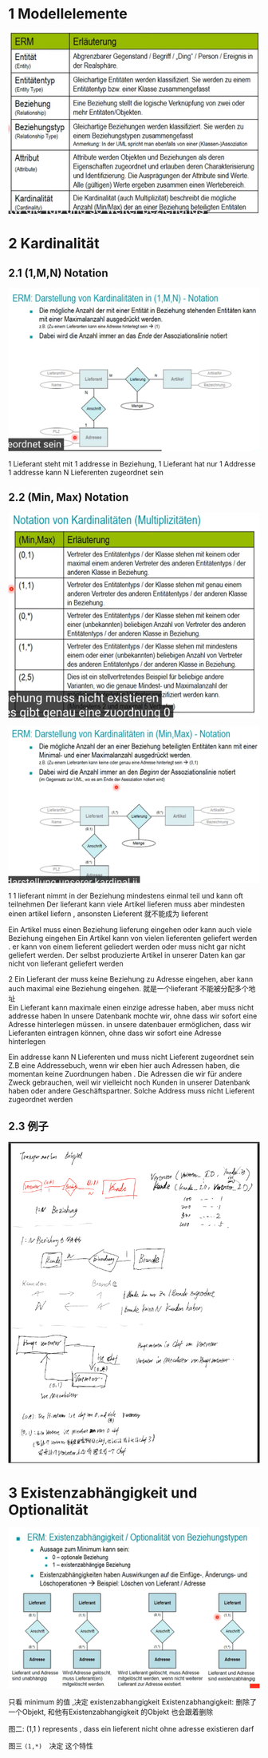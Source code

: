 

# 1 Modellelemente 


![](image/Pasted%20image%2020241027171743.png)



# 2 Kardinalität


## 2.1 (1,M,N) Notation


![](image/Pasted%20image%2020241027173947.png)



1 Lieferant steht mit 1 addresse in Beziehung, 1 Lieferant hat nur 1 Addresse 
1 addresse  kann N Lieferenten zugeordnet sein 



## 2.2 (Min, Max) Notation

![](image/Pasted%20image%2020241027181133.png)




![](image/Pasted%20image%2020241027174512.png)

1 
1 lieferant nimmt in der Beziehung mindestens einmal teil und kann oft teilnehmen 
Der lieferant kann viele Artikel  lieferen muss aber mindesten einen artikel liefern , ansonsten Lieferent 就不能成为 lieferent 

Ein Artikel muss  einen Beziehung lieferung eingehen oder kann auch viele Beziehung eingehen
Ein Artikel kann von vielen lieferenten geliefert werden . er kann von einem lieferent geliedert werden oder muss nicht gar nicht geliefert werden. 
Der selbst produzierte Artikel in unserer Daten kan gar nicht von lieferant geliefert werden 


2 
Ein Lieferant der muss keine Beziehung zu Adresse eingehen, aber kann auch maximal eine Beziehung eingehen.  就是一个lieferant 不能被分配多个地址  
Ein Lieferant kann maximale einen  einzige adresse haben, aber muss nicht addresse haben 
In unsere Datenbank mochte wir, ohne dass wir sofort eine Adresse hinterlegen müssen.
in unsere datenbauer ermöglichen, dass wir Lieferanten eintragen können, ohne dass wir sofort eine Adresse hinterlegen


Ein addresse  kann N Lieferenten  und muss nicht Lieferent zugeordnet sein 
Z.B eine Addressebuch, wenn wir eben hier auch Adressen haben, die momentan keine Zuordnungen haben . 
Die Adressen die wir für andere Zweck gebrauchen, weil wir vielleicht noch Kunden in unserer Datenbank haben oder andere Geschäftspartner. Solche Address muss nicht Lieferent zugeordnet werden 


## 2.3 例子 

![](image/Pasted%20image%2020241117204252.png)



# 3 Existenzabhängigkeit und Optionalität 


![](image/Pasted%20image%2020241027183159.png)


只看 minimum  的值 ,决定 existenzabhangigkeit 
Existenzabhangigkeit:  删除了一个Objekt, 和他有Existenzabhangigkeit 的Objekt 也会跟着删除 


图二:
(1,1 ) represents , dass ein lieferent nicht ohne adresse existieren darf 

图三 
`(1,*)  `决定 这个特性

